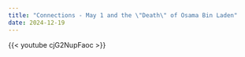 ```yaml
---
title: "Connections - May 1 and the \"Death\" of Osama Bin Laden"
date: 2024-12-19
---
```


{{< youtube cjG2NupFaoc >}}
